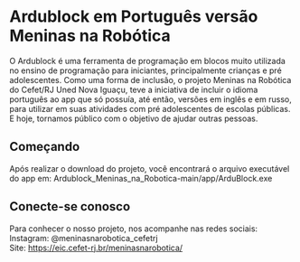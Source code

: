 # Ardublock em Português versão Meninas na Robótica

O Ardublock é uma ferramenta de programação em blocos muito utilizada no ensino de programação para iniciantes, principalmente crianças e pré adolescentes. Como uma forma de inclusão, o projeto Meninas na Robótica do Cefet/RJ Uned Nova Iguaçu, teve a iniciativa de incluir o idioma português ao app que só possuía, até então, versões em inglês e em russo, para utilizar em suas atividades com pré adolescentes de escolas públicas. E hoje, tornamos público com o objetivo de ajudar outras pessoas.

## Começando

Após realizar o download do projeto, você encontrará o arquivo executável do app em:
Ardublock_Meninas_na_Robotica-main/app/ArduBlock.exe

## Conecte-se conosco

Para conhecer o nosso projeto, nos acompanhe nas redes sociais:
<br>Instagram: @meninasnarobotica_cefetrj
<br>Site: https://eic.cefet-rj.br/meninasnarobotica/
